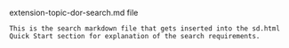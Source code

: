 extension-topic-dor-search.md file

    This is the search markdown file that gets inserted into the sd.html Quick Start section for explanation of the search requirements.
    